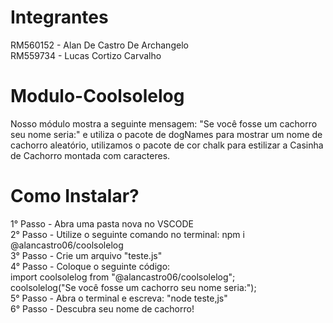# Integrantes
RM560152 - Alan De Castro De Archangelo  
RM559734 - Lucas Cortizo Carvalho  

# Modulo-Coolsolelog  
Nosso módulo mostra a seguinte mensagem: "Se você fosse um cachorro seu nome seria:" e utiliza o pacote de dogNames para mostrar um nome de cachorro aleatório, utilizamos o pacote de cor chalk para estilizar a Casinha de Cachorro montada com caracteres.

# Como Instalar?
1° Passo - Abra uma pasta nova no VSCODE  
2° Passo - Utilize o seguinte comando no terminal: npm i @alancastro06/coolsolelog  
3° Passo - Crie um arquivo "teste.js"     
4° Passo - Coloque o seguinte código:   
import coolsolelog from "@alancastro06/coolsolelog";  
coolsolelog("Se você fosse um cachorro seu nome seria:");  
5° Passo - Abra o terminal e escreva: "node teste,js"  
6° Passo - Descubra seu nome de cachorro!  
